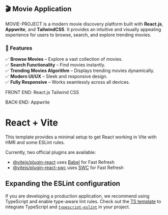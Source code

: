 ## 🎬 Movie Application  

MOVIE-PROJECT is a modern movie discovery platform built with **React.js**, **Appwrite**, and **TailwindCSS**. It provides an intuitive and visually appealing experience for users to browse, search, and explore trending movies.  



### 🚀 Features  
✅ **Browse Movies** – Explore a vast collection of movies.  
✅ **Search Functionality** – Find movies instantly.  
✅ **Trending Movies Algorithm** – Displays trending movies dynamically.  
✅ **Modern UI/UX** – Sleek and responsive design.  
✅ **Fully Responsive** – Works seamlessly across all devices.  

FRONT END:
React.js
Tailwind CSS

BACK-END:
Appwrite

# React + Vite

This template provides a minimal setup to get React working in Vite with HMR and some ESLint rules.

Currently, two official plugins are available:

- [@vitejs/plugin-react](https://github.com/vitejs/vite-plugin-react/blob/main/packages/plugin-react/README.md) uses [Babel](https://babeljs.io/) for Fast Refresh
- [@vitejs/plugin-react-swc](https://github.com/vitejs/vite-plugin-react-swc) uses [SWC](https://swc.rs/) for Fast Refresh

## Expanding the ESLint configuration

If you are developing a production application, we recommend using TypeScript and enable type-aware lint rules. Check out the [TS template](https://github.com/vitejs/vite/tree/main/packages/create-vite/template-react-ts) to integrate TypeScript and [`typescript-eslint`](https://typescript-eslint.io) in your project.
